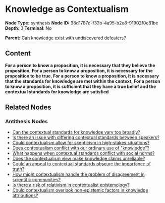 # Knowledge as Contextualism

**Node Type:** synthesis
**Node ID:** 98d1787d-f33b-4a95-b2e8-91902f0e81be
**Depth:** 3
**Terminal:** No

**Parent:** [Can knowledge exist with undiscovered defeaters?](can-knowledge-exist-with-undiscovered-defeaters-antithesis-ac1220c3-dc3e-4266-96cc-d0be3c41d085.md)

## Content

**For a person to know a proposition, it is necessary that they believe the proposition**, **For a person to know a proposition, it is necessary for the proposition to be true**, **For a person to know a proposition, it is necessary that the standards for knowledge are met within the context**, **For a person to know a proposition, it is sufficient that they have a true belief and the contextual standards for knowledge are satisfied**

## Related Nodes

### Antithesis Nodes

- [Can the contextual standards for knowledge vary too broadly?](can-the-contextual-standards-for-knowledge-vary-too-broadly-antithesis-01ca3cef-21c0-4e44-b627-8507547105b8.md)
- [Is there an issue with differing contextual standards between speakers?](is-there-an-issue-with-differing-contextual-standards-between-speakers-antithesis-94f34391-c3dc-4f4b-812e-6ba70d179e3d.md)
- [Could contextualism allow for skepticism in high-stakes situations?](could-contextualism-allow-for-skepticism-in-high-stakes-situations-antithesis-b60e882e-a58d-47ee-b3a8-d7cb9c2f1c25.md)
- [Does contextualism conflict with our ordinary use of "knowledge"?](does-contextualism-conflict-with-our-ordinary-use-of-knowledge-antithesis-fe864951-7258-45c3-b38f-051b1eaafcc7.md)
- [What happens when contextual standards conflict with social norms?](what-happens-when-contextual-standards-conflict-with-social-norms-antithesis-018a21d5-8f3c-4ce5-9169-77840ab08e1d.md)
- [Does the contextualism view make knowledge claims unreliable?](does-the-contextualism-view-make-knowledge-claims-unreliable-antithesis-89c82291-ad2a-4254-b790-e6758ac3e5ec.md)
- [Could an appeal to contextual standards obscure the importance of truth?](could-an-appeal-to-contextual-standards-obscure-the-importance-of-truth-antithesis-4c436852-2aa4-4f3b-9ca4-6361b0b68baa.md)
- [How might contextualism handle the problem of disagreement in scientific communities?](how-might-contextualism-handle-the-problem-of-disagreement-in-scientific-communities-antithesis-4a50d6b7-6154-4999-90ad-a7160fec2dfa.md)
- [Is there a risk of relativism in contextualist epistemology?](is-there-a-risk-of-relativism-in-contextualist-epistemology-antithesis-0c93e7c5-b57e-4811-8cee-ee99e4633c90.md)
- [Could contextualism overlook non-epistemic factors in knowledge attributions?](could-contextualism-overlook-non-epistemic-factors-in-knowledge-attributions-antithesis-3d78b3a3-85d2-4c03-878a-a1dc7d8bd39c.md)
